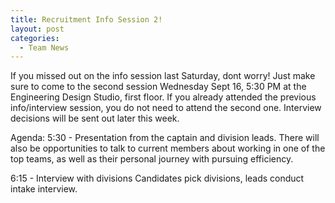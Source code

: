 ```yaml
---
title: Recruitment Info Session 2!
layout: post
categories:
  - Team News
---
```


If you missed out on the info session last Saturday, dont worry! Just make sure to come to the second session Wednesday Sept 16, 5:30 PM at the Engineering Design Studio, first floor. If you already attended the previous info/interview session, you do not need to attend the second one. Interview decisions will be sent out later this week.

Agenda:
5:30 - Presentation from the captain and division leads.
There will also be opportunities to talk to current members about working in one of the top teams, as well as their personal journey with pursuing efficiency.

6:15 - Interview with divisions
Candidates pick divisions, leads conduct intake interview.